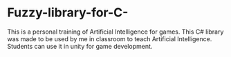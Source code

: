 # Fuzzy-library-for-C-
This is a personal training of Artificial Intelligence for games. This C# library was made to be used by me in classroom to teach Artificial Intelligence. Students can use it in unity for game development.
